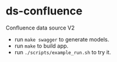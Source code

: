 # ds-confluence
Confluence data source V2

- run `make swagger` to generate models.
- run `make` to build app.
- run `./scripts/example_run.sh` to try it.

